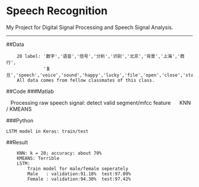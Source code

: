 Speech Recognition
===========================
My Project for Digital Signal Processing and Speech Signal Analysis.  
**** 
##Data  
```
    20 label: '数字','语音','信号','分析','识别','北京','背景','上海','商行',  
              '复旦','speech','voice','sound','happy','lucky','file','open','close','start','stop'
    All data comes from fellow classmates of this class.
```    
##Code
###Matlab  
    
    Processing raw speech signal: detect valid segment/mfcc feature   
    KNN / KMEANS
    
###Python  
    
    LSTM model in Keras: train/test
 
##Result  
```
    KNN: k = 20; accuracy: about 70%  
    KMEANS: Terrible
    LSTM:   
        Train model for male/female seperately  
        Male   : validation:91.18%  test:97.09%  
        Female : validation:94.30%  test:97.42%
 ```   
